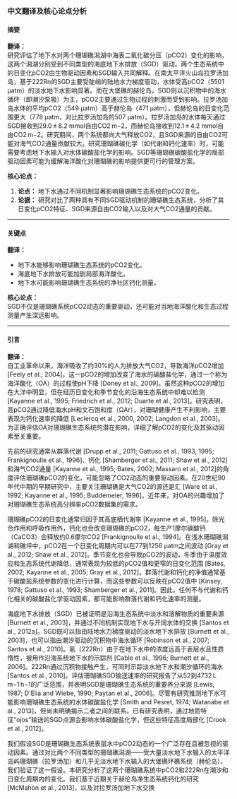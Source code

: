 ### 中文翻译及核心论点分析  

#### 摘要  
**翻译：**  
研究评估了地下水对两个珊瑚礁潟湖中海表二氧化碳分压（pCO2）变化的影响，这两个潟湖分别受到不同类型的海底地下水排放（SGD）驱动。两个生态系统中的日变化pCO2由生物驱动因素和SGD输入共同解释。在南太平洋火山岛拉罗汤加岛，基于222Rn的SGD主要受陡峭的陆地水力梯度驱动，水体受高pCO2（5501 µatm）的淡水地下水影响显著。而在大堡礁的赫伦岛，SGD则以沉积物中的海水循环（即潮汐泵吸）为主，pCO2主要通过生物过程的刺激而受到影响。拉罗汤加岛水体的平均pCO2（549 µatm）高于赫伦岛（471 µatm），但赫伦岛的日变化范围更大（778 µatm，对比拉罗汤加岛的507 µatm）。拉罗汤加岛的水体每天通过SGD接收到29.0 ± 8.2 mmol自由CO2 m−2，而赫伦岛接收到12.1 ± 4.2 mmol自由CO2 m−2。研究期间，两个系统都向大气释放CO2，且SGD来源的自由CO2可能对海气CO2通量贡献较大。研究珊瑚礁碳化学（如代谢和钙化速率）时，可能需要考虑地下水输入对水体碳酸盐化学的影响。SGD等珊瑚礁碳酸盐化学的局部驱动因素可能为缓解海洋酸化对珊瑚礁的影响提供更可行的管理方案。

**核心论点：**  
1. **论点：** 地下水通过不同机制显著影响珊瑚礁生态系统的pCO2变化。  
2. **论据：** 研究对比了两种具有不同SGD驱动机制的珊瑚礁生态系统，分析了其日变化pCO2特征、SGD来源自由CO2输入以及对大气CO2通量的贡献。  

---

#### 关键点  
**翻译：**  
- 地下水能够影响珊瑚礁生态系统的pCO2变化。  
- 海底地下水排放可能加剧局部海洋酸化。  
- 地下水可能影响珊瑚礁生态系统的净社区钙化测量。  

**核心论点：**  
SGD不仅是珊瑚礁系统pCO2动态的重要驱动，还可能对当地海洋酸化和生态过程测量产生深远影响。  

---

#### 引言  
**翻译：**  
自工业革命以来，海洋吸收了约30%的人为排放大气CO2，导致海洋pCO2增加 [Feely et al., 2004]。这一pCO2的增加改变了海水的碳酸盐化学，通过一个称为海洋酸化（OA）的过程使pH下降 [Doney et al., 2009]。虽然这种pCO2的增加在大洋中明显，但在经历日变化和季节变化的沿海生态系统中却难以检测 [Kayanne et al., 1995; Friedrich et al., 2012; Duarte et al., 2013]。研究表明，高pCO2通过降低海水pH和文石饱和度（ΩAr），对珊瑚健康产生不利影响，主要表现为钙化速率的降低 [Leclercq et al., 2000, 2002; Langdon et al., 2003]。为正确评估OA对珊瑚礁生态系统的潜在影响，详细了解pCO2的变化及其驱动因素至关重要。

先前的研究通常从群落代谢 [Drupp et al., 2011; Gattuso et al., 1993, 1995; Frankignoulle et al., 1996]、钙化 [Shamberger et al., 2011; Shaw et al., 2012]和海气CO2通量 [Kayanne et al., 1995; Bates, 2002; Massaro et al., 2012]的角度评估珊瑚礁pCO2的变化，可能忽略了CO2动态的重要驱动因素。在20世纪90年代中期的早期研究中，主要关注珊瑚礁是大气CO2的源还是汇 [Ware et al., 1992; Kayanne et al., 1995; Buddemeier, 1996]。近年来，对OA的兴趣增加了对珊瑚礁生态系统高分辨率pCO2数据集的需求。

珊瑚礁pCO2的日变化通常归因于其高底栖代谢率 [Kayanne et al., 1995]。除光合作用和呼吸作用外，钙化也会改变珊瑚礁的pCO2，每生产1摩尔碳酸钙（CaCO3）会释放约0.6摩尔CO2 [Frankignoulle et al., 1994]。在浅水珊瑚礁潟湖和礁坪中，pCO2在一个日变化周期内可以在77到1256 µatm之间波动 [Gray et al., 2012; Shaw et al., 2012]。季节变化也会导致pCO2的波动，冬季由于温度效应和生态系统代谢降低，通常表现为较低的pCO2值和更窄的日变化范围 [Bates, 2002; Kayanne et al., 2005; Gray et al., 2012]。群落代谢和钙化的净值通常基于碳酸盐系统参数的变化进行计算，而这些参数可以反映在pCO2值中 [Kinsey, 1978; Gattuso et al., 1993; Shamberger et al., 2011]。因此，任何不与代谢和钙化相关的碳酸盐化学驱动因素，都可能影响群落代谢和钙化速率的测量。

海底地下水排放（SGD）已被证明是沿海生态系统中淡水和溶解物质的重要来源 [Burnett et al., 2003]，并通过不同机制实现地下水与开阔水体的交换 [Santos et al., 2012a]。SGD既可以指由陆地水力梯度驱动的淡水地下水排放 [Burnett et al., 2003]，也可以指由潮汐驱动的沉积物中海水循环 [Robinson et al., 2007; Santos et al., 2010]。氡（222Rn）由于在地下水中的浓度远高于表层水且性质惰性，被用作沿海系统地下水的示踪剂 [Cable et al., 1996; Burnett et al., 2006]。222Rn通过沉积物接触产生，可同时示踪淡水地下水和潮汐循环的海水 [Santos et al., 2010]。评估珊瑚礁SGD输送速率的研究报告了从52到4732 L m−1 h−1的广泛范围，并表明SGD是珊瑚礁生态系统的重要养分来源 [Lewis, 1987; D'Elia and Wiebe, 1990; Paytan et al., 2006]。尽管有研究推测地下水可能影响珊瑚礁生态系统的水体碳酸盐化学 [Smith and Pesret, 1974; Watanabe et al., 2013]，但尚未明确揭示二者之间的联系。已有研究表明，通过地质特征“ojos”输送的SGD点源会影响水体碳酸盐化学，但这些特征高度局部化 [Crook et al., 2012]。

我们假设SGD是珊瑚礁生态系统表层水中pCO2动态的一个广泛存在且被忽视的驱动因素。通过对比两个不同类型的珊瑚礁潟湖——受大量淡水地下水输入的太平洋岛屿珊瑚礁（拉罗汤加）和几乎无淡水地下水输入的大堡礁环礁系统（赫伦岛），我们验证了这一假设。本研究分析了这两个珊瑚礁系统中pCO2和222Rn在潮汐和日变化周期内的变化。我们基于近期关于赫伦岛净生态系统钙化的研究 [McMahon et al., 2013]，以及对拉罗汤加地下水交换
